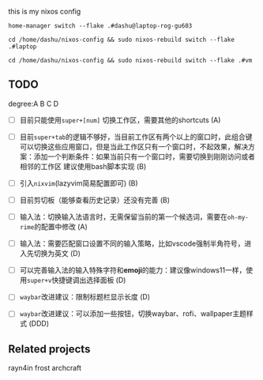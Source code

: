 this is my nixos config


`home-manager switch --flake .#dashu@laptop-rog-gu603`

`cd /home/dashu/nixos-config && sudo nixos-rebuild switch --flake .#laptop`

`cd /home/dashu/nixos-config && sudo nixos-rebuild switch --flake .#vm`


## TODO

degree:A B C D

- [ ] 目前只能使用`super+[num]` 切换工作区，需要其他的shortcuts (A)

- [ ] 目前`super+tab`的逻辑不够好，当目前工作区有两个以上的窗口时，此组合键可以切换这些应用窗口，但是当此工作区只有一个窗口时，不起效果，解决方案：添加一个判断条件：如果当前只有一个窗口时，需要切换到刚刚访问或者相邻的工作区 建议使用bash脚本实现  (B)

- [ ] 引入`nixvim`(lazyvim简易配置即可) (B)

- [ ] 目前剪切板（能够查看历史记录）还没有完善 (B)

- [ ] 输入法：切换输入法语言时，无需保留当前的第一个候选词，需要在`oh-my-rime`的配置中修改 (A)

- [ ] 输入法：需要匹配窗口设置不同的输入策略，比如vscode强制半角符号，进入先切换为英文 (D)

- [ ] 可以完善输入法的输入特殊字符和**emoji**的能力：建议像windows11一样，使用`super+v`快捷键调出选择面板 (D)

- [ ] `waybar`改进建议：限制标题栏显示长度 (D)

- [ ] `waybar`改进建议：可以添加一些按钮，切换waybar、rofi、wallpaper主题样式 (DDD)



## Related projects
rayn4in
frost
archcraft
 
